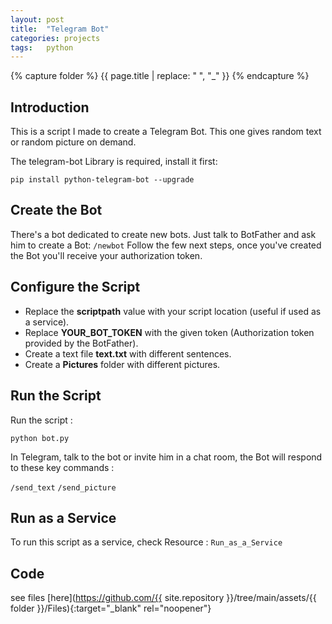 ```yaml
---
layout: post
title:  "Telegram Bot"
categories: projects
tags:   python 
---
```

{% capture folder %}
{{ page.title | replace: " ", "_" }}
{% endcapture %}

## Introduction ##
This is a script I made to create a Telegram Bot. This one gives random text or random picture on demand.
<!--more-->

The telegram-bot Library is required, install it first:

`pip install python-telegram-bot --upgrade`

## Create the Bot ##
There's a bot dedicated to create new bots. Just talk to BotFather and ask him to create a Bot: `/newbot`
Follow the few next steps, once you've created the Bot you'll receive your authorization token.

## Configure the Script ##
* Replace the __scriptpath__ value with your script location (useful if used as a service).
* Replace __YOUR_BOT_TOKEN__ with the given token (Authorization token provided by the BotFather).
* Create a text file __text.txt__ with different sentences.
* Create a __Pictures__ folder with different pictures.

## Run the Script ##
Run the script : 

`python bot.py`

In Telegram, talk to the bot or invite him in a chat room, the Bot will respond to these key commands :

`/send_text`
`/send_picture`

## Run as a Service ##
To run this script as a service, check Resource : `Run_as_a_Service`

## Code ##
see files [here](https://github.com/{{ site.repository }}/tree/main/assets/{{ folder }}/Files){:target="_blank" rel="noopener"}